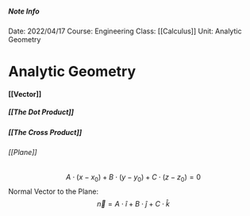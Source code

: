 ##### Note Info
Date: 2022/04/17
Course: Engineering
Class: [[Calculus]]
Unit: Analytic Geometry
# Analytic Geometry
#### [[Vector]]
##### [[The Dot Product]]
##### [[The Cross Product]]
###### [[Plane]]
$$ A\cdot(x-x_0) + B\cdot(y-y_0) + C\cdot(z-z_0) = 0 $$
Normal Vector to the Plane:
$$ \vec n = A\cdot\hat i + B\cdot\hat j + C\cdot\hat k $$
